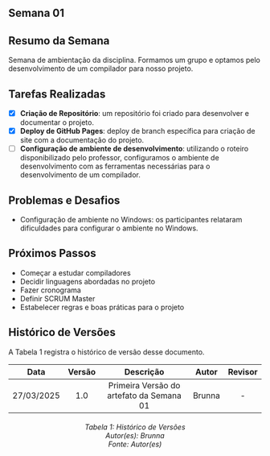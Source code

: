 ## Semana 01

## Resumo da Semana

Semana de ambientação da disciplina. Formamos um grupo e optamos pelo desenvolvimento de um compilador para nosso projeto. 

## Tarefas Realizadas
- [X] **Criação de Repositório**: um repositório foi criado para desenvolver e documentar o projeto.
- [X] **Deploy de GitHub Pages**: deploy de branch específica para criação de site com a documentação do projeto. 
- [ ] **Configuração de ambiente de desenvolvimento**: utilizando o roteiro disponibilizado pelo professor, configuramos o ambiente de desenvolvimento com as ferramentas necessárias para o desenvolvimento de um compilador.

## Problemas e Desafios
- Configuração de ambiente no Windows: os participantes relataram dificuldades para configurar o ambiente no Windows.

## Próximos Passos
- Começar a estudar compiladores
- Decidir linguagens abordadas no projeto
- Fazer cronograma
- Definir SCRUM Master
- Estabelecer regras e boas práticas para o projeto

## Histórico de Versões

A Tabela 1 registra o histórico de versão desse documento.

|**Data** | **Versão** | **Descrição** | **Autor** | **Revisor** |
|:---: | :---: | :---: | :---: | :---: |
| 27/03/2025 | 1.0 | Primeira Versão do artefato da Semana 01 | Brunna | - |

<h6 align = "center"> Tabela 1: Histórico de Versões
<br> Autor(es): Brunna 
<br>Fonte: Autor(es)</h6>
